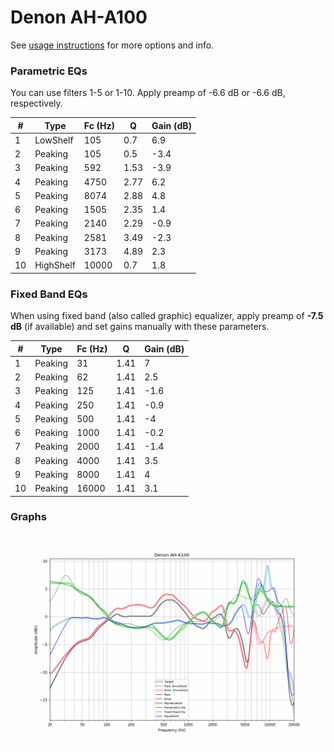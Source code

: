 # Denon AH-A100
See [usage instructions](https://github.com/jaakkopasanen/AutoEq#usage) for more options and info.

### Parametric EQs
You can use filters 1-5 or 1-10. Apply preamp of -6.6 dB or -6.6 dB, respectively.

|   # | Type      |   Fc (Hz) |    Q |   Gain (dB) |
|-----|-----------|-----------|------|-------------|
|   1 | LowShelf  |       105 | 0.7  |         6.9 |
|   2 | Peaking   |       105 | 0.5  |        -3.4 |
|   3 | Peaking   |       592 | 1.53 |        -3.9 |
|   4 | Peaking   |      4750 | 2.77 |         6.2 |
|   5 | Peaking   |      8074 | 2.88 |         4.8 |
|   6 | Peaking   |      1505 | 2.35 |         1.4 |
|   7 | Peaking   |      2140 | 2.29 |        -0.9 |
|   8 | Peaking   |      2581 | 3.49 |        -2.3 |
|   9 | Peaking   |      3173 | 4.89 |         2.3 |
|  10 | HighShelf |     10000 | 0.7  |         1.8 |

### Fixed Band EQs
When using fixed band (also called graphic) equalizer, apply preamp of **-7.5 dB** (if available) and set gains manually with these parameters.

|   # | Type    |   Fc (Hz) |    Q |   Gain (dB) |
|-----|---------|-----------|------|-------------|
|   1 | Peaking |        31 | 1.41 |         7   |
|   2 | Peaking |        62 | 1.41 |         2.5 |
|   3 | Peaking |       125 | 1.41 |        -1.6 |
|   4 | Peaking |       250 | 1.41 |        -0.9 |
|   5 | Peaking |       500 | 1.41 |        -4   |
|   6 | Peaking |      1000 | 1.41 |        -0.2 |
|   7 | Peaking |      2000 | 1.41 |        -1.4 |
|   8 | Peaking |      4000 | 1.41 |         3.5 |
|   9 | Peaking |      8000 | 1.41 |         4   |
|  10 | Peaking |     16000 | 1.41 |         3.1 |

### Graphs
![](./Denon%20AH-A100.png)
